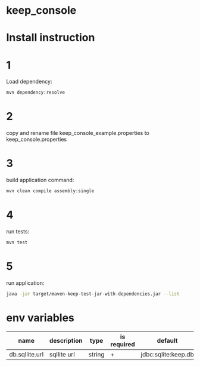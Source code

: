 # keep_console

# Install instruction
# 1
Load dependency:
```bash
mvn dependency:resolve
```
# 2
copy and rename file keep_console_example.properties to keep_console.properties
# 3
build application command:
```bash
mvn clean compile assembly:single
```
# 4
run tests:
```bash
mvn test
```
# 5
run application:
```bash
java -jar target/maven-keep-test-jar-with-dependencies.jar --list
```

# env variables
| name | description | type | is required | default |
| ------ | ------ | ------ | ------ | ------ |
| db.sqllite.url | sqllite url | string | + | jdbc:sqlite:keep.db |